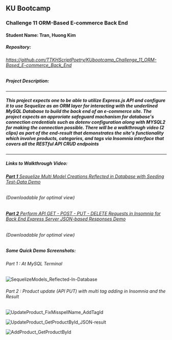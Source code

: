 ## KU Bootcamp  
### Challenge 11 ORM-Based E-commerce Back End
#### Student Name: Tran, Huong Kim

##### Repository:   
###### https://github.com/TTKHScriptPoetry/KUbootcamp_Challenge_11_ORM-Based_E-commerce_Back_End
 
##### Project Description:
---------------------------------------------------------------------------------------------------------
##### This project expects one to be able to utilize Express.js API and configure it to use Sequelize as an ORM layer for interacting with the underlined MySQL Database to build the back end of an e-commerce site. The project expects an approriate safeguard machanism for database's connection credentials such as dotenv configuration along with MYSQL2 for making the connection possible. There will be a walkthrough video (2 clips) as part of the end-result that demonstrates the site's functionality which involve products, categories, and tags via Insomnia interface that covers all the RESTful API CRUD endpoints
---------------------------------------------------------------------------------------------------------
##### Links to Walkthrough Video:   
###### [**Part 1** Sequelize Multi Model Creations Reflected in Database with Seeding Test-Data Demo](https://drive.google.com/file/d/1cFbCTfwOPsQSRREuIF54YgO2J3NQllTO/view?usp=sharing) 
###### (Downloadable for optimal view)
###### [**Part 2** Perform API  GET - POST - PUT - DELETE Requests in Insomnia for Back End Express Server JSON-based Responses Demo](https://drive.google.com/file/d/1mZ27HMqE21EHbhRmyurjBlZpUvpUZFHn/view?usp=sharing)  
###### (Downloadable for optimal view)

##### Some Quick Demo Screenshots:
###### _Part 1 : At MySQL Terminal_
![SequelizeModels_Reflected-In-Database](https://user-images.githubusercontent.com/100046315/160325650-d5b8a1d4-b748-411e-b766-3bfb7e3ed633.png)

###### _Part 2 : Product update (API PUT) with multi tag adding in Insomnia and the Result_
![UpdateProduct_FixMisspellName_AddTagId](https://user-images.githubusercontent.com/100046315/160325847-43ae4644-5355-44ef-a887-94816e48538a.png)

![UpdateProduct_GetProductById_JSON-result](https://user-images.githubusercontent.com/100046315/160325959-92fb4030-bc24-4b3e-b786-eef2613ae070.png)

![AddProduct_GetProductById](https://user-images.githubusercontent.com/100046315/160325978-a298dd75-2794-44c8-aac0-e6414da99d33.png)

 


